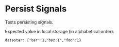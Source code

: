 # Persist Signals

Tests persisting signals.

<div data-signals="{foo: 0, bar: 0, baz: 1}" data-persist data-on-load="$foo = 1; $bar = 1; $baz = 1">
  Expected value in local storage (in alphabetical order): 
  <pre><code>datastar: {"bar":1,"baz:1","foo":1}</code></pre>
</div>